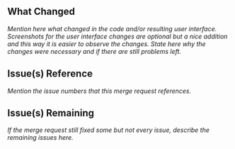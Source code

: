 ## What Changed
*Mention here what changed in the code and/or resulting user interface.
Screenshots for the user interface changes are optional but a nice addition and this way it is easier to observe the changes.
State here why the changes were necessary and if there are still problems left.* 

## Issue(s) Reference
*Mention the issue numbers that this merge request references.*

## Issue(s) Remaining
*If the merge request still fixed some but not every issue, describe the remaining issues here.* 